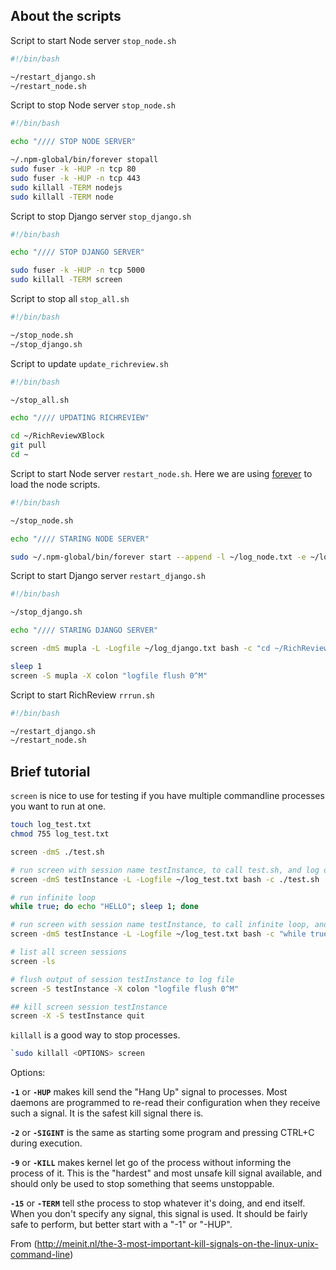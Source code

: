 

## About the scripts

Script to start Node server `stop_node.sh`

```bash
#!/bin/bash

~/restart_django.sh
~/restart_node.sh
```

Script to stop Node server `stop_node.sh`

```bash
#!/bin/bash

echo "//// STOP NODE SERVER"

~/.npm-global/bin/forever stopall
sudo fuser -k -HUP -n tcp 80
sudo fuser -k -HUP -n tcp 443
sudo killall -TERM nodejs
sudo killall -TERM node
```

Script to stop Django server `stop_django.sh`

```bash
#!/bin/bash

echo "//// STOP DJANGO SERVER"

sudo fuser -k -HUP -n tcp 5000
sudo killall -TERM screen
```

Script to stop all `stop_all.sh`

```bash
#!/bin/bash

~/stop_node.sh
~/stop_django.sh
```

Script to update `update_richreview.sh`

```bash
#!/bin/bash

~/stop_all.sh

echo "//// UPDATING RICHREVIEW"

cd ~/RichReviewXBlock
git pull
cd ~
```

Script to start Node server `restart_node.sh`. Here we are using [forever]((https://www.npmjs.com/package/forever)) to load the node scripts.

```bash
#!/bin/bash

~/stop_node.sh

echo "//// STARING NODE SERVER"

sudo ~/.npm-global/bin/forever start --append -l ~/log_node.txt -e ~/log_node_err.txt --minUptime 1000 --spinSleepTime 30000 ~/RichReviewXBlock/richreview_core/node_server/www/www.js
```

Script to start Django server `restart_django.sh`

```bash
#!/bin/bash

~/stop_django.sh

echo "//// STARING DJANGO SERVER"

screen -dmS mupla -L -Logfile ~/log_django.txt bash -c "cd ~/RichReviewXBlock/mupla_core/django_server; sudo python manage.py runserver 5000; cd ~"

sleep 1
screen -S mupla -X colon "logfile flush 0^M"

```

Script to start RichReview `rrrun.sh`

```bash
#!/bin/bash

~/restart_django.sh
~/restart_node.sh
```

## Brief tutorial

`screen` is nice to use for testing if you have multiple commandline processes you want to run at one.

```bash
touch log_test.txt
chmod 755 log_test.txt

screen -dmS ./test.sh

# run screen with session name testInstance, to call test.sh, and log output to log_test.txt
screen -dmS testInstance -L -Logfile ~/log_test.txt bash -c ./test.sh

# run infinite loop
while true; do echo "HELLO"; sleep 1; done

# run screen with session name testInstance, to call infinite loop, and log output to log_test.txt
screen -dmS testInstance -L -Logfile ~/log_test.txt bash -c "while true; do echo "HELLO"; sleep 1; done"

# list all screen sessions
screen -ls

# flush output of session testInstance to log file
screen -S testInstance -X colon "logfile flush 0^M"

## kill screen session testInstance
screen -X -S testInstance quit
```

`killall` is a good way to stop processes.

```bash
`sudo killall <OPTIONS> screen
```

Options:

**`-1`** or **`-HUP`** makes kill send the "Hang Up" signal to processes. Most daemons are programmed to re-read their configuration when they receive such a signal. It is the safest kill signal there is.

**`-2`** or **`-SIGINT`** is the same as starting some program and pressing CTRL+C during execution.

**`-9`** or **`-KILL`** makes kernel let go of the process without informing the process of it. This is the "hardest" and most unsafe kill signal available, and should only be used to stop something that seems unstoppable.

**`-15`** or **`-TERM`** tell sthe process to stop whatever it's doing, and end itself. When you don't specify any signal, this signal is used. It should be fairly safe to perform, but better start with a "-1" or "-HUP".

From (http://meinit.nl/the-3-most-important-kill-signals-on-the-linux-unix-command-line)
